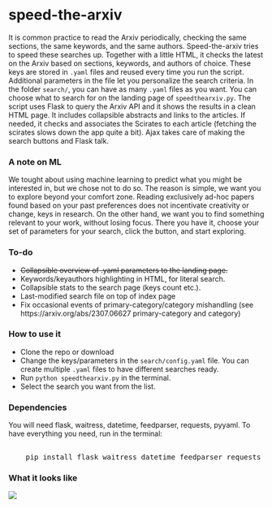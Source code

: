 <h1>speed-the-arxiv</h1>
<p> It is common practice to read the Arxiv periodically, checking the same sections, the same keywords, and the same authors. Speed-the-arxiv tries to speed these searches up.
    Together with a little HTML, it checks the latest on the Arxiv based on sections, keywords, and authors of choice. 
    These keys are stored in <code>.yaml</code> files and reused every time you run the script. Additional parameters in the file let you personalize the search criteria. 
    In the folder <code>search/</code>, you can have as many <code>.yaml</code> files as you want. You can choose what to search for on the landing page of <code>speedthearxiv.py</code>.
    The script uses Flask to query the Arxiv API and it shows the results in a clean HTML page. It includes collapsible abstracts and links to the articles.
    If needed, it checks and associates the Scirates to each article (fetching the scirates slows down the app quite a bit).
    Ajax takes care of making the search buttons and Flask talk.</p>

<h3>A note on ML</h3>
We tought about using machine learning to predict what you might be interested in, but we chose not to do so. The reason is simple, we want you to explore beyond your comfort zone. Reading exclusively ad-hoc papers found based on your past preferences does not incentivate creativity or change, keys in research. On the other hand, we want you to find something relevant to your work, without losing focus. There you have it, choose your set of parameters for your search, click the button, and start exploring.

<h3>To-do</h3>
<ul>
    <li><s>Collapsible overview of .yaml parameters to the landing page.</s></li>
    <li>Keywords/keyauthors highlighting in HTML, for literal search.</li>
    <li>Collapsible stats to the search page (keys count etc.).</li>
    <li>Last-modified search file on top of index page</li>
    <li>Fix occasional events of primary-category/category mishandling (see https://arxiv.org/abs/2307.06627 primary-category and category)</li>
</ul>

<h3>How to use it</h3>
<ul>
    <li>Clone the repo or download</li>
    <li>Change the keys/parameters in the <code>search/config.yaml</code> file. You can create multiple <code>.yaml</code> files to have different searches ready.</li>
    <li>Run <code>python speedthearxiv.py</code> in the terminal.</li>
    <li>Select the search you want from the list.</li>
</ul>
<h3>Dependencies</h3>
<p>You will need flask, waitress, datetime, feedparser, requests, pyyaml. To have everything you need, run in the terminal:</p>
<pre><code">
    pip install flask waitress datetime feedparser requests pyyaml
</code></pre>
<h3>What it looks like</h3>
<img src="https://github.com/mekise/speed-the-arxiv/raw/main/screenshot/speedthearxiv.png?raw=true">
